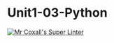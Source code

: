 # Unit1-03-Python
[![Mr Coxall's Super Linter](https://github.com/ICS3UC-Programming-AngelI/Unit1-03-Python/workflows/Mr%20Coxall's%20Super%20Linter/badge.svg)](https://github.com/ICS3UC-Programming-AngelI/Unit1-03-Python/actions/)
